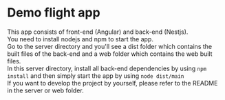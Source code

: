 # Demo flight app
This app consists of front-end (Angular) and back-end (Nestjs).<br>
You need to install nodejs and npm to start the app.<br>
Go to the server directory and you'll see a dist folder which contains the built files of the back-end and a web folder which contains the web built files.<br>
In this server directory, install all back-end dependencies by using `npm install` and then simply start the app by using `node dist/main`<br>
If you want to develop the project by yourself, please refer to the README in the server or web folder.